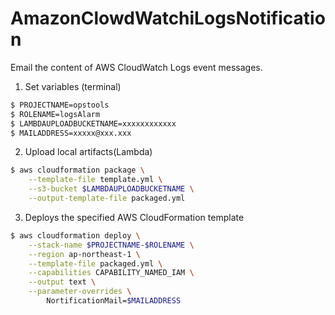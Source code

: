 # AmazonClowdWatchiLogsNotification

Email the content of AWS CloudWatch Logs event messages.

1. Set variables (terminal)

```bash
$ PROJECTNAME=opstools
$ ROLENAME=logsAlarm
$ LAMBDAUPLOADBUCKETNAME=xxxxxxxxxxxx
$ MAILADDRESS=xxxxx@xxx.xxx
```


2. Upload local artifacts(Lambda)
```bash
$ aws cloudformation package \
    --template-file template.yml \
    --s3-bucket $LAMBDAUPLOADBUCKETNAME \
    --output-template-file packaged.yml
```

3. Deploys the specified AWS CloudFormation template
```bash
$ aws cloudformation deploy \
    --stack-name $PROJECTNAME-$ROLENAME \
    --region ap-northeast-1 \
    --template-file packaged.yml \
    --capabilities CAPABILITY_NAMED_IAM \
    --output text \
    --parameter-overrides \
        NortificationMail=$MAILADDRESS
```
